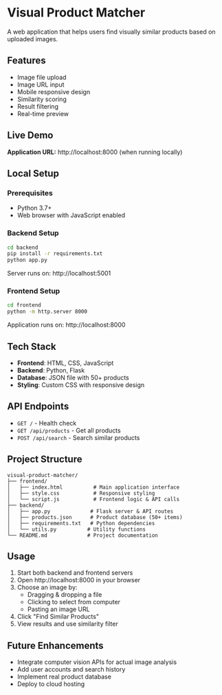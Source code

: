# Visual Product Matcher

A web application that helps users find visually similar products based on uploaded images.

## Features

- Image file upload
- Image URL input  
- Mobile responsive design
- Similarity scoring
- Result filtering
- Real-time preview

## Live Demo

**Application URL:** http://localhost:8000 (when running locally)

## Local Setup

### Prerequisites
- Python 3.7+
- Web browser with JavaScript enabled

### Backend Setup
```bash
cd backend
pip install -r requirements.txt
python app.py
```
Server runs on: http://localhost:5001

### Frontend Setup
```bash
cd frontend
python -m http.server 8000
```
Application runs on: http://localhost:8000

## Tech Stack

- **Frontend**: HTML, CSS, JavaScript
- **Backend**: Python, Flask
- **Database**: JSON file with 50+ products
- **Styling**: Custom CSS with responsive design

## API Endpoints

- `GET /` - Health check
- `GET /api/products` - Get all products  
- `POST /api/search` - Search similar products

## Project Structure

```
visual-product-matcher/
├── frontend/
│   ├── index.html          # Main application interface
│   ├── style.css           # Responsive styling
│   └── script.js           # Frontend logic & API calls
├── backend/
│   ├── app.py             # Flask server & API routes
│   ├── products.json      # Product database (50+ items)
│   ├── requirements.txt   # Python dependencies
│   └── utils.py          # Utility functions
└── README.md             # Project documentation
```

## Usage

1. Start both backend and frontend servers
2. Open http://localhost:8000 in your browser
3. Choose an image by:
   - Dragging & dropping a file
   - Clicking to select from computer
   - Pasting an image URL
4. Click "Find Similar Products"
5. View results and use similarity filter

## Future Enhancements

- Integrate computer vision APIs for actual image analysis
- Add user accounts and search history
- Implement real product database
- Deploy to cloud hosting
